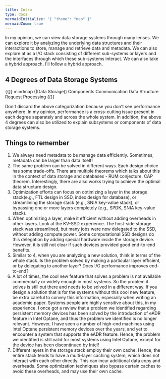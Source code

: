 ```yaml
---
title: Intro
type: docs
mermaidInitialize: '{ "theme": "neo" }'
mermaidZoom: true
---
```


In my opinion, we can view data storage systems through many lenses.
We can explore it by analyzing the underlying data structures and their 
interactions to store, manage and retrieve data and metadata.
We can also explore at as a I/O stack consisting of different sub-systems or 
layers and the interfaces through which these sub-systems interact.
We can also take a hybrid approach. 
I'll follow a hybrid approach. 

## 4 Degrees of Data Storage Systems

{{<mermaid>}}
mindmap
((Data Storage))
  Components
  Communication
  Data Structure
  Request Processing
{{</mermaid>}}

Don't discard the above categorization because you don't see performance anywhere. In my opinion, performance is a cross-cutting issue present in each degree separately and across the whole system. In addition, the above 4 degrees can also be utilized to explain subsystems or components of data storage systems.


## Things to remember

1. We always need metadata to be manage data efficiently. Sometimes, metadata can be larger than data itself! 
2. The same problem can be solved in different ways. Each design choice has some trade-offs. There are multiple theorems which talks about this in the context of data storage and databases - RUM conjecture, CAP theorem. Interestingly, there are also works trying to achieve the optimal data structure design.
3. Optimization efforts can focus on optimizing a layer in the storage stack(e.g., FTL design in SSD, index design for database), or streamlining the storage stack (e.g., SNIA key-value stack), or bypassing one or more layers completely (e.g., SPDK, SNIA key-value stack). 
4. When optimizing a layer, make it efficient without adding overheads in other layers. Look at the KV-SSD experience. The host-side storage stack was streamlined, but many jobs were now delegated to the SSD, without adding compute power. Some computational SSD designs do this delegation by adding special hardware inside the storage device. However, it is still not clear if such devices provided good end-to-end benefits.
5. Similar to 4, when you are analyzing a new solution, think in terms of the whole stack. Is the problem solved by making a particular layer efficient, or by delegating to another layer? Does I/O performance improves end-to-end?
6. A lot of times, the cool new feature that solves a problem is not available commercially or widely enough in most systems. So the problem it solves is still out there and needs to be solved in a different way. If you design a solution that is for the systems without this cool new feature, be extra careful to convey this information, especially when writing an academic paper. Systems people are highly sensitive about this, in my experience. I once got a review that a problem we identified regarding persistent memory devices has been solved by the introduction of eADR feature in Intel Optane, and thus the problem we identified is no longer relevant. However, I have seen a number of high-end machines using Intel Optane persistent memory devices over the years, and yet to encounter a system that supports the eADR feature. Hence, the problem we identified is still valid for most systems using Intel Optane, except for the device has been discontinued by Intel!
7. Different layers in the storage stack employ their own cache. Hence, the entire stack tends to have a multi-layer caching system, which does not interact with each other directly. This can incur additional data copy and overheads. Some optimization techniques also bypass certain caches to avoid these overheads, and may use their own cache.
